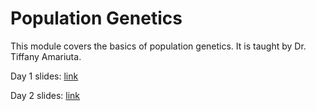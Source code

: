 # Population Genetics
This module covers the basics of population genetics. It is taught by Dr. Tiffany Amariuta.

Day 1 slides: [link](https://ucsdcloud-my.sharepoint.com/:p:/g/personal/jjauregu_ucsd_edu/EU7ys3Ozrh9PoSliakerGOUB-GcFtcaSMk9cAgDDDxBkpQ?e=yfo5eT)

Day 2 slides: [link](https://ucsdcloud-my.sharepoint.com/:p:/g/personal/jjauregu_ucsd_edu/EQnyHPURp0dJi_wzzm6lmPcBYO0u7i3EQSel6O-DDgPbMQ?e=D1Eyes)

